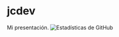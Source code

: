 # jcdev
Mi presentación.
![Estadísticas de GitHub](https://github-readme-stats.vercel.app/api?username=jc-discdev&show_icons=true&theme=dark)
